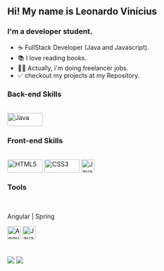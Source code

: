 ## Hi! My name is Leonardo Vinícius 

### I'm a developer student.

- :coffee: FullStack Developer (Java and Javascript).
- 📚 I love reading books.
- 👨‍💻 Actually, i'm doing freelancer jobs.
- :white_check_mark: checkout my projects at my Repository.

### Back-end Skills
<div style="display: inline_block"><br>
   <img align="center" alt="Java" height="30" width="80" src="https://img.shields.io/badge/Java-ED8B00?style=for-the-badge&logo=java&logoColor=white"></>
</div>


### Front-end Skills
<div style="display: inline_block"><br>
  <img align="center" alt="HTML5" height="30" width="80" src="https://img.shields.io/badge/HTML5-E34F26?style=for-the-badge&logo=html5&logoColor=white"></>
  <img align="center" alt="CSS3" height="30" width="80" src="https://img.shields.io/badge/CSS3-1572B6?style=for-the-badge&logo=css3&logoColor=white"></>
  <img align="center" alt="JavaScript" height="30" width="30" src="https://cdn.jsdelivr.net/gh/devicons/devicon/icons/javascript/javascript-original.svg"></>
</div>


### Tools
<div style="display: inline_block"></br>
   <p>Angular | Spring </p>
  <img align="center" alt="Angular" height="30" width="30" src="https://cdn.jsdelivr.net/gh/devicons/devicon/icons/angularjs/angularjs-original.svg"></>
  <img align="center" alt="Java" height="30" width="30" src="https://cdn.jsdelivr.net/gh/devicons/devicon/icons/spring/spring-original.svg"></>
</div>

#

<div>
  	<a href = "mailto:leonardoviniciuswd@gmail.com"><img src="https://img.shields.io/badge/-Gmail-%23333?style=for-the-badge&logo=gmail&logoColor=white" target="_blank"></a>
 	<a href="https://www.linkedin.com/in/leonardowd/" target="_blank"><img src="https://img.shields.io/badge/-LinkedIn-%230077B5?style=for-the-badge&logo=linkedin&logoColor=white" target="_blank"></a> 
</div>

<!-- https://media.giphy.com/media/3oriNLx3dUqFgVi86I/giphy.gif?cid=ecf05e47qub63oti6aevmdbjhyq7ynsiyvh1tvlc5bij968e&rid=giphy.gif&ct=g
